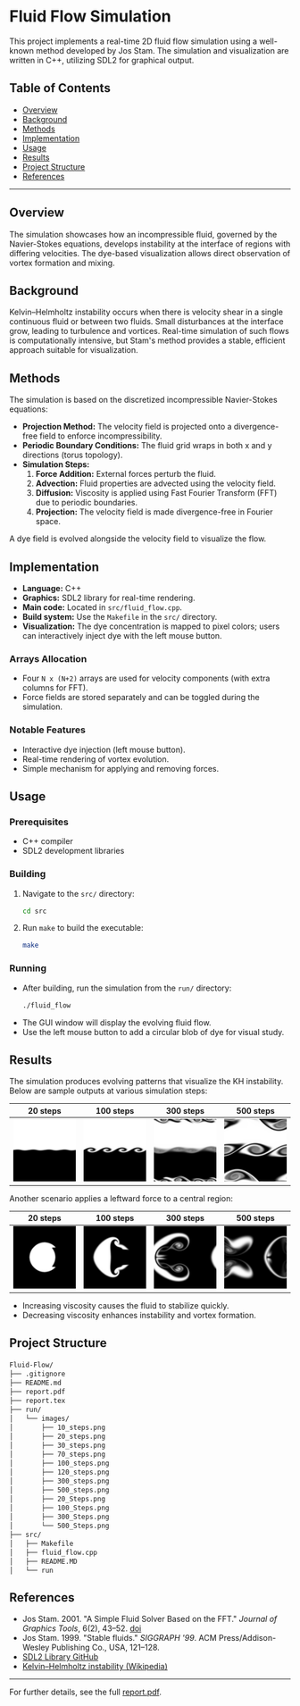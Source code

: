 # Fluid Flow Simulation

This project implements a real-time 2D fluid flow simulation using a well-known method developed by Jos Stam. 
The simulation and visualization are written in C++, utilizing SDL2 for graphical output.

## Table of Contents

- [Overview](#overview)
- [Background](#background)
- [Methods](#methods)
- [Implementation](#implementation)
- [Usage](#usage)
- [Results](#results)
- [Project Structure](#project-structure)
- [References](#references)

---

## Overview

The simulation showcases how an incompressible fluid, governed by the Navier-Stokes equations, develops instability at the interface of regions with differing velocities. The dye-based visualization allows direct observation of vortex formation and mixing.

## Background

Kelvin–Helmholtz instability occurs when there is velocity shear in a single continuous fluid or between two fluids. Small disturbances at the interface grow, leading to turbulence and vortices. Real-time simulation of such flows is computationally intensive, but Stam's method provides a stable, efficient approach suitable for visualization.

## Methods

The simulation is based on the discretized incompressible Navier-Stokes equations:

- **Projection Method:** The velocity field is projected onto a divergence-free field to enforce incompressibility.
- **Periodic Boundary Conditions:** The fluid grid wraps in both x and y directions (torus topology).
- **Simulation Steps:**
  1. **Force Addition:** External forces perturb the fluid.
  2. **Advection:** Fluid properties are advected using the velocity field.
  3. **Diffusion:** Viscosity is applied using Fast Fourier Transform (FFT) due to periodic boundaries.
  4. **Projection:** The velocity field is made divergence-free in Fourier space.

A dye field is evolved alongside the velocity field to visualize the flow.

## Implementation

- **Language:** C++
- **Graphics:** SDL2 library for real-time rendering.
- **Main code:** Located in `src/fluid_flow.cpp`.
- **Build system:** Use the `Makefile` in the `src/` directory.
- **Visualization:** The dye concentration is mapped to pixel colors; users can interactively inject dye with the left mouse button.

### Arrays Allocation

- Four `N x (N+2)` arrays are used for velocity components (with extra columns for FFT).
- Force fields are stored separately and can be toggled during the simulation.

### Notable Features

- Interactive dye injection (left mouse button).
- Real-time rendering of vortex evolution.
- Simple mechanism for applying and removing forces.

## Usage

### Prerequisites

- C++ compiler
- SDL2 development libraries

### Building

1. Navigate to the `src/` directory:
   ```sh
   cd src
   ```
2. Run `make` to build the executable:
   ```sh
   make
   ```

### Running

- After building, run the simulation from the `run/` directory:
  ```sh
  ./fluid_flow
  ```
- The GUI window will display the evolving fluid flow.
- Use the left mouse button to add a circular blob of dye for visual study.

## Results

The simulation produces evolving patterns that visualize the KH instability. Below are sample outputs at various simulation steps:

| 20 steps | 100 steps | 300 steps | 500 steps |
|----------|-----------|-----------|-----------|
| ![20_steps](run/images/20_steps.png) | ![100_steps](run/images/100_steps.png) | ![300_steps](run/images/300_steps.png) | ![500_steps](run/images/500_steps.png) |

Another scenario applies a leftward force to a central region:

| 20 steps | 100 steps | 300 steps | 500 steps |
|----------|-----------|-----------|-----------|
| ![20_Steps](run/images/20_Steps.png) | ![100_Steps](run/images/100_Steps.png) | ![300_Steps](run/images/300_Steps.png) | ![500_Steps](run/images/500_Steps.png) |

- Increasing viscosity causes the fluid to stabilize quickly.
- Decreasing viscosity enhances instability and vortex formation.

## Project Structure

```
Fluid-Flow/
├── .gitignore
├── README.md
├── report.pdf
├── report.tex
├── run/
│   └── images/
│       ├── 10_steps.png
│       ├── 20_steps.png
│       ├── 30_steps.png
│       ├── 70_steps.png
│       ├── 100_steps.png
│       ├── 120_steps.png
│       ├── 300_steps.png
│       ├── 500_steps.png
│       ├── 20_Steps.png
│       ├── 100_Steps.png
│       ├── 300_Steps.png
│       └── 500_Steps.png
├── src/
│   ├── Makefile
│   ├── fluid_flow.cpp
│   ├── README.MD
│   └── run
```

## References

- Jos Stam. 2001. "A Simple Fluid Solver Based on the FFT." _Journal of Graphics Tools_, 6(2), 43–52. [doi](https://doi.org/10.1080/10867651.2001.10487540)
- Jos Stam. 1999. "Stable fluids." _SIGGRAPH '99_. ACM Press/Addison-Wesley Publishing Co., USA, 121–128.
- [SDL2 Library GitHub](https://github.com/libsdl-org/SDL)
- [Kelvin–Helmholtz instability (Wikipedia)](https://en.wikipedia.org/wiki/Kelvin%E2%80%93Helmholtz_instability)

---

For further details, see the full [report.pdf](report.pdf).
